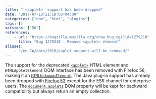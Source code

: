```yaml
---
title: "`<applet>` support has been dropped"
date: "2017-07-13T21:19:00-04:00"
categories: ["dom", "html", "plugins"]
tags: []
versions: ["56"]
references:
    - url: "https://bugzilla.mozilla.org/show_bug.cgi?id=1279218"
      title: "Bug 1279218 - Remove <applet> element"
aliases:
    - "/en-CA/docs/2016/applet-support-will-be-removed/"
---
```

The support for the deprecated [`<applet>`](https://developer.mozilla.org/docs/Web/HTML/Element/applet) HTML element and `HTMLAppletElement` DOM interface has been removed with Firefox 56, making it an [`HTMLUnknownElement`](https://developer.mozilla.org/docs/Web/API/HTMLUnknownElement). The Java plug-in support has already been dropped with [Firefox 52](https://www.fxsitecompat.dev/en-CA/docs/2016/plug-in-support-has-been-dropped-other-than-flash/) except for the ESR channel for enterprise users. The [`document.applets`](https://developer.mozilla.org/docs/Web/API/Document/applets) DOM property will be kept for backward compatibility but always return an empty collection.
